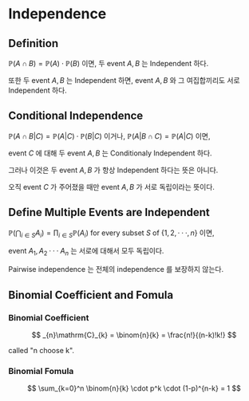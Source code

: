 # Independence

## Definition

$\mathbb{P}(A \cap B) = \mathbb{P}(A) \cdot \mathbb{P}(B)$ 이면, 두 event $A, B$ 는 Independent 하다.

또한 두 event $A, B$ 는 Independent 하면, event $A, B$ 와 그 여집합끼리도 서로 Independent 하다.

## Conditional Independence

$\mathbb{P}(A \cap B | C) = \mathbb{P}(A|C) \cdot \mathbb{P}(B|C)$ 이거나, $\mathbb{P}(A | B \cap C) = \mathbb{P}(A|C)$ 이면,

event $C$ 에 대해 두 event $A, B$ 는 Conditionaly Independent 하다.

그러나 이것은 두 event $A, B$ 가 항상 Independent 하다는 뜻은 아니다. 

오직 event $C$ 가 주어졌을 때만 event $A, B$ 가 서로 독립이라는 뜻이다.

## Define Multiple Events are Independent

$\mathbb{P}(\bigcap_{i \in S}A_i) = \prod_{i \in S} \mathbb{P}(A_i)$ for every subset $S$ of $\left\{ 1, 2, ···, n\right\}$ 이면,

event $A_1, A_2 ··· A_n$ 는 서로에 대해서 모두 독립이다.

Pairwise independence 는 전체의 independence 를 보장하지 않는다.

## Binomial Coefficient and Fomula

### Binomial Coefficient

$$
_{n}\mathrm{C}_{k} = \binom{n}{k} = \frac{n!}{(n-k)!k!}
$$

called "n choose k".

### Binomial Fomula

$$ \sum_{k=0}^n \binom{n}{k} \cdot p^k \cdot (1-p)^{n-k} = 1 $$
